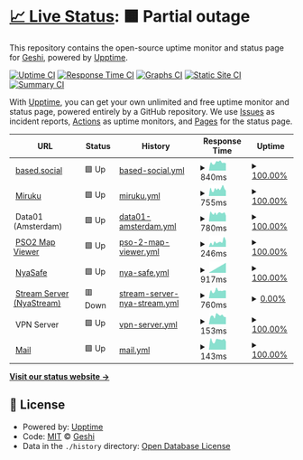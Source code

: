 # [📈 Live Status](https://demo.upptime.js.org): <!--live status--> **🟧 Partial outage**

This repository contains the open-source uptime monitor and status page for [Geshi](geshii.moe), powered by [Upptime](https://github.com/upptime/upptime).

[![Uptime CI](https://github.com/geshii/status/workflows/Uptime%20CI/badge.svg)](https://github.com/geshii/status/actions?query=workflow%3A%22Uptime+CI%22)
[![Response Time CI](https://github.com/geshii/status/workflows/Response%20Time%20CI/badge.svg)](https://github.com/geshii/status/actions?query=workflow%3A%22Response+Time+CI%22)
[![Graphs CI](https://github.com/geshii/status/workflows/Graphs%20CI/badge.svg)](https://github.com/geshii/status/actions?query=workflow%3A%22Graphs+CI%22)
[![Static Site CI](https://github.com/geshii/status/workflows/Static%20Site%20CI/badge.svg)](https://github.com/geshii/status/actions?query=workflow%3A%22Static+Site+CI%22)
[![Summary CI](https://github.com/geshii/status/workflows/Summary%20CI/badge.svg)](https://github.com/geshii/status/actions?query=workflow%3A%22Summary+CI%22)

With [Upptime](https://upptime.js.org), you can get your own unlimited and free uptime monitor and status page, powered entirely by a GitHub repository. We use [Issues](https://github.com/geshii/status/issues) as incident reports, [Actions](https://github.com/geshii/status/actions) as uptime monitors, and [Pages](https://demo.upptime.js.org) for the status page.

<!--start: status pages-->
<!-- This summary is generated by Upptime (https://github.com/upptime/upptime) -->
<!-- Do not edit this manually, your changes will be overwritten -->
<!-- prettier-ignore -->
| URL | Status | History | Response Time | Uptime |
| --- | ------ | ------- | ------------- | ------ |
| <img alt="" src="https://based.social/favicon.ico" height="13"> [based.social](https://based.social) | 🟩 Up | [based-social.yml](https://github.com/initmd/status/commits/HEAD/history/based-social.yml) | <details><summary><img alt="Response time graph" src="./graphs/based-social/response-time-week.png" height="20"> 840ms</summary><br><a href="https://status.miruku.cafe/history/based-social"><img alt="Response time 821" src="https://img.shields.io/endpoint?url=https%3A%2F%2Fraw.githubusercontent.com%2Finitmd%2Fstatus%2FHEAD%2Fapi%2Fbased-social%2Fresponse-time.json"></a><br><a href="https://status.miruku.cafe/history/based-social"><img alt="24-hour response time 678" src="https://img.shields.io/endpoint?url=https%3A%2F%2Fraw.githubusercontent.com%2Finitmd%2Fstatus%2FHEAD%2Fapi%2Fbased-social%2Fresponse-time-day.json"></a><br><a href="https://status.miruku.cafe/history/based-social"><img alt="7-day response time 840" src="https://img.shields.io/endpoint?url=https%3A%2F%2Fraw.githubusercontent.com%2Finitmd%2Fstatus%2FHEAD%2Fapi%2Fbased-social%2Fresponse-time-week.json"></a><br><a href="https://status.miruku.cafe/history/based-social"><img alt="30-day response time 847" src="https://img.shields.io/endpoint?url=https%3A%2F%2Fraw.githubusercontent.com%2Finitmd%2Fstatus%2FHEAD%2Fapi%2Fbased-social%2Fresponse-time-month.json"></a><br><a href="https://status.miruku.cafe/history/based-social"><img alt="1-year response time 821" src="https://img.shields.io/endpoint?url=https%3A%2F%2Fraw.githubusercontent.com%2Finitmd%2Fstatus%2FHEAD%2Fapi%2Fbased-social%2Fresponse-time-year.json"></a></details> | <details><summary><a href="https://status.miruku.cafe/history/based-social">100.00%</a></summary><a href="https://status.miruku.cafe/history/based-social"><img alt="All-time uptime 82.86%" src="https://img.shields.io/endpoint?url=https%3A%2F%2Fraw.githubusercontent.com%2Finitmd%2Fstatus%2FHEAD%2Fapi%2Fbased-social%2Fuptime.json"></a><br><a href="https://status.miruku.cafe/history/based-social"><img alt="24-hour uptime 100.00%" src="https://img.shields.io/endpoint?url=https%3A%2F%2Fraw.githubusercontent.com%2Finitmd%2Fstatus%2FHEAD%2Fapi%2Fbased-social%2Fuptime-day.json"></a><br><a href="https://status.miruku.cafe/history/based-social"><img alt="7-day uptime 100.00%" src="https://img.shields.io/endpoint?url=https%3A%2F%2Fraw.githubusercontent.com%2Finitmd%2Fstatus%2FHEAD%2Fapi%2Fbased-social%2Fuptime-week.json"></a><br><a href="https://status.miruku.cafe/history/based-social"><img alt="30-day uptime 99.96%" src="https://img.shields.io/endpoint?url=https%3A%2F%2Fraw.githubusercontent.com%2Finitmd%2Fstatus%2FHEAD%2Fapi%2Fbased-social%2Fuptime-month.json"></a><br><a href="https://status.miruku.cafe/history/based-social"><img alt="1-year uptime 82.86%" src="https://img.shields.io/endpoint?url=https%3A%2F%2Fraw.githubusercontent.com%2Finitmd%2Fstatus%2FHEAD%2Fapi%2Fbased-social%2Fuptime-year.json"></a></details>
| <img alt="" src="https://miruku.cafe/favicon.ico" height="13"> [Miruku](https://miruku.cafe) | 🟩 Up | [miruku.yml](https://github.com/initmd/status/commits/HEAD/history/miruku.yml) | <details><summary><img alt="Response time graph" src="./graphs/miruku/response-time-week.png" height="20"> 755ms</summary><br><a href="https://status.miruku.cafe/history/miruku"><img alt="Response time 857" src="https://img.shields.io/endpoint?url=https%3A%2F%2Fraw.githubusercontent.com%2Finitmd%2Fstatus%2FHEAD%2Fapi%2Fmiruku%2Fresponse-time.json"></a><br><a href="https://status.miruku.cafe/history/miruku"><img alt="24-hour response time 554" src="https://img.shields.io/endpoint?url=https%3A%2F%2Fraw.githubusercontent.com%2Finitmd%2Fstatus%2FHEAD%2Fapi%2Fmiruku%2Fresponse-time-day.json"></a><br><a href="https://status.miruku.cafe/history/miruku"><img alt="7-day response time 755" src="https://img.shields.io/endpoint?url=https%3A%2F%2Fraw.githubusercontent.com%2Finitmd%2Fstatus%2FHEAD%2Fapi%2Fmiruku%2Fresponse-time-week.json"></a><br><a href="https://status.miruku.cafe/history/miruku"><img alt="30-day response time 793" src="https://img.shields.io/endpoint?url=https%3A%2F%2Fraw.githubusercontent.com%2Finitmd%2Fstatus%2FHEAD%2Fapi%2Fmiruku%2Fresponse-time-month.json"></a><br><a href="https://status.miruku.cafe/history/miruku"><img alt="1-year response time 857" src="https://img.shields.io/endpoint?url=https%3A%2F%2Fraw.githubusercontent.com%2Finitmd%2Fstatus%2FHEAD%2Fapi%2Fmiruku%2Fresponse-time-year.json"></a></details> | <details><summary><a href="https://status.miruku.cafe/history/miruku">100.00%</a></summary><a href="https://status.miruku.cafe/history/miruku"><img alt="All-time uptime 99.13%" src="https://img.shields.io/endpoint?url=https%3A%2F%2Fraw.githubusercontent.com%2Finitmd%2Fstatus%2FHEAD%2Fapi%2Fmiruku%2Fuptime.json"></a><br><a href="https://status.miruku.cafe/history/miruku"><img alt="24-hour uptime 100.00%" src="https://img.shields.io/endpoint?url=https%3A%2F%2Fraw.githubusercontent.com%2Finitmd%2Fstatus%2FHEAD%2Fapi%2Fmiruku%2Fuptime-day.json"></a><br><a href="https://status.miruku.cafe/history/miruku"><img alt="7-day uptime 100.00%" src="https://img.shields.io/endpoint?url=https%3A%2F%2Fraw.githubusercontent.com%2Finitmd%2Fstatus%2FHEAD%2Fapi%2Fmiruku%2Fuptime-week.json"></a><br><a href="https://status.miruku.cafe/history/miruku"><img alt="30-day uptime 98.00%" src="https://img.shields.io/endpoint?url=https%3A%2F%2Fraw.githubusercontent.com%2Finitmd%2Fstatus%2FHEAD%2Fapi%2Fmiruku%2Fuptime-month.json"></a><br><a href="https://status.miruku.cafe/history/miruku"><img alt="1-year uptime 99.13%" src="https://img.shields.io/endpoint?url=https%3A%2F%2Fraw.githubusercontent.com%2Finitmd%2Fstatus%2FHEAD%2Fapi%2Fmiruku%2Fuptime-year.json"></a></details>
| <img alt="" src="https://cdn-icons-png.flaticon.com/512/1925/1925155.png" height="13"> Data01 (Amsterdam) | 🟩 Up | [data01-amsterdam.yml](https://github.com/initmd/status/commits/HEAD/history/data01-amsterdam.yml) | <details><summary><img alt="Response time graph" src="./graphs/data01-amsterdam/response-time-week.png" height="20"> 780ms</summary><br><a href="https://status.miruku.cafe/history/data01-amsterdam"><img alt="Response time 998" src="https://img.shields.io/endpoint?url=https%3A%2F%2Fraw.githubusercontent.com%2Finitmd%2Fstatus%2FHEAD%2Fapi%2Fdata01-amsterdam%2Fresponse-time.json"></a><br><a href="https://status.miruku.cafe/history/data01-amsterdam"><img alt="24-hour response time 571" src="https://img.shields.io/endpoint?url=https%3A%2F%2Fraw.githubusercontent.com%2Finitmd%2Fstatus%2FHEAD%2Fapi%2Fdata01-amsterdam%2Fresponse-time-day.json"></a><br><a href="https://status.miruku.cafe/history/data01-amsterdam"><img alt="7-day response time 780" src="https://img.shields.io/endpoint?url=https%3A%2F%2Fraw.githubusercontent.com%2Finitmd%2Fstatus%2FHEAD%2Fapi%2Fdata01-amsterdam%2Fresponse-time-week.json"></a><br><a href="https://status.miruku.cafe/history/data01-amsterdam"><img alt="30-day response time 1265" src="https://img.shields.io/endpoint?url=https%3A%2F%2Fraw.githubusercontent.com%2Finitmd%2Fstatus%2FHEAD%2Fapi%2Fdata01-amsterdam%2Fresponse-time-month.json"></a><br><a href="https://status.miruku.cafe/history/data01-amsterdam"><img alt="1-year response time 998" src="https://img.shields.io/endpoint?url=https%3A%2F%2Fraw.githubusercontent.com%2Finitmd%2Fstatus%2FHEAD%2Fapi%2Fdata01-amsterdam%2Fresponse-time-year.json"></a></details> | <details><summary><a href="https://status.miruku.cafe/history/data01-amsterdam">100.00%</a></summary><a href="https://status.miruku.cafe/history/data01-amsterdam"><img alt="All-time uptime 99.97%" src="https://img.shields.io/endpoint?url=https%3A%2F%2Fraw.githubusercontent.com%2Finitmd%2Fstatus%2FHEAD%2Fapi%2Fdata01-amsterdam%2Fuptime.json"></a><br><a href="https://status.miruku.cafe/history/data01-amsterdam"><img alt="24-hour uptime 100.00%" src="https://img.shields.io/endpoint?url=https%3A%2F%2Fraw.githubusercontent.com%2Finitmd%2Fstatus%2FHEAD%2Fapi%2Fdata01-amsterdam%2Fuptime-day.json"></a><br><a href="https://status.miruku.cafe/history/data01-amsterdam"><img alt="7-day uptime 100.00%" src="https://img.shields.io/endpoint?url=https%3A%2F%2Fraw.githubusercontent.com%2Finitmd%2Fstatus%2FHEAD%2Fapi%2Fdata01-amsterdam%2Fuptime-week.json"></a><br><a href="https://status.miruku.cafe/history/data01-amsterdam"><img alt="30-day uptime 99.91%" src="https://img.shields.io/endpoint?url=https%3A%2F%2Fraw.githubusercontent.com%2Finitmd%2Fstatus%2FHEAD%2Fapi%2Fdata01-amsterdam%2Fuptime-month.json"></a><br><a href="https://status.miruku.cafe/history/data01-amsterdam"><img alt="1-year uptime 99.97%" src="https://img.shields.io/endpoint?url=https%3A%2F%2Fraw.githubusercontent.com%2Finitmd%2Fstatus%2FHEAD%2Fapi%2Fdata01-amsterdam%2Fuptime-year.json"></a></details>
| <img alt="" src="http://map.geshii.moe/favicon.ico" height="13"> [PSO2 Map Viewer](http://map.geshii.moe) | 🟩 Up | [pso-2-map-viewer.yml](https://github.com/initmd/status/commits/HEAD/history/pso-2-map-viewer.yml) | <details><summary><img alt="Response time graph" src="./graphs/pso-2-map-viewer/response-time-week.png" height="20"> 246ms</summary><br><a href="https://status.miruku.cafe/history/pso-2-map-viewer"><img alt="Response time 253" src="https://img.shields.io/endpoint?url=https%3A%2F%2Fraw.githubusercontent.com%2Finitmd%2Fstatus%2FHEAD%2Fapi%2Fpso-2-map-viewer%2Fresponse-time.json"></a><br><a href="https://status.miruku.cafe/history/pso-2-map-viewer"><img alt="24-hour response time 116" src="https://img.shields.io/endpoint?url=https%3A%2F%2Fraw.githubusercontent.com%2Finitmd%2Fstatus%2FHEAD%2Fapi%2Fpso-2-map-viewer%2Fresponse-time-day.json"></a><br><a href="https://status.miruku.cafe/history/pso-2-map-viewer"><img alt="7-day response time 246" src="https://img.shields.io/endpoint?url=https%3A%2F%2Fraw.githubusercontent.com%2Finitmd%2Fstatus%2FHEAD%2Fapi%2Fpso-2-map-viewer%2Fresponse-time-week.json"></a><br><a href="https://status.miruku.cafe/history/pso-2-map-viewer"><img alt="30-day response time 215" src="https://img.shields.io/endpoint?url=https%3A%2F%2Fraw.githubusercontent.com%2Finitmd%2Fstatus%2FHEAD%2Fapi%2Fpso-2-map-viewer%2Fresponse-time-month.json"></a><br><a href="https://status.miruku.cafe/history/pso-2-map-viewer"><img alt="1-year response time 253" src="https://img.shields.io/endpoint?url=https%3A%2F%2Fraw.githubusercontent.com%2Finitmd%2Fstatus%2FHEAD%2Fapi%2Fpso-2-map-viewer%2Fresponse-time-year.json"></a></details> | <details><summary><a href="https://status.miruku.cafe/history/pso-2-map-viewer">100.00%</a></summary><a href="https://status.miruku.cafe/history/pso-2-map-viewer"><img alt="All-time uptime 100.00%" src="https://img.shields.io/endpoint?url=https%3A%2F%2Fraw.githubusercontent.com%2Finitmd%2Fstatus%2FHEAD%2Fapi%2Fpso-2-map-viewer%2Fuptime.json"></a><br><a href="https://status.miruku.cafe/history/pso-2-map-viewer"><img alt="24-hour uptime 100.00%" src="https://img.shields.io/endpoint?url=https%3A%2F%2Fraw.githubusercontent.com%2Finitmd%2Fstatus%2FHEAD%2Fapi%2Fpso-2-map-viewer%2Fuptime-day.json"></a><br><a href="https://status.miruku.cafe/history/pso-2-map-viewer"><img alt="7-day uptime 100.00%" src="https://img.shields.io/endpoint?url=https%3A%2F%2Fraw.githubusercontent.com%2Finitmd%2Fstatus%2FHEAD%2Fapi%2Fpso-2-map-viewer%2Fuptime-week.json"></a><br><a href="https://status.miruku.cafe/history/pso-2-map-viewer"><img alt="30-day uptime 100.00%" src="https://img.shields.io/endpoint?url=https%3A%2F%2Fraw.githubusercontent.com%2Finitmd%2Fstatus%2FHEAD%2Fapi%2Fpso-2-map-viewer%2Fuptime-month.json"></a><br><a href="https://status.miruku.cafe/history/pso-2-map-viewer"><img alt="1-year uptime 100.00%" src="https://img.shields.io/endpoint?url=https%3A%2F%2Fraw.githubusercontent.com%2Finitmd%2Fstatus%2FHEAD%2Fapi%2Fpso-2-map-viewer%2Fuptime-year.json"></a></details>
| <img alt="" src="http://files.geshii.moe/favicon.ico" height="13"> [NyaSafe](http://safe.miruku.cafe) | 🟩 Up | [nya-safe.yml](https://github.com/initmd/status/commits/HEAD/history/nya-safe.yml) | <details><summary><img alt="Response time graph" src="./graphs/nya-safe/response-time-week.png" height="20"> 917ms</summary><br><a href="https://status.miruku.cafe/history/nya-safe"><img alt="Response time 917" src="https://img.shields.io/endpoint?url=https%3A%2F%2Fraw.githubusercontent.com%2Finitmd%2Fstatus%2FHEAD%2Fapi%2Fnya-safe%2Fresponse-time.json"></a><br><a href="https://status.miruku.cafe/history/nya-safe"><img alt="24-hour response time 734" src="https://img.shields.io/endpoint?url=https%3A%2F%2Fraw.githubusercontent.com%2Finitmd%2Fstatus%2FHEAD%2Fapi%2Fnya-safe%2Fresponse-time-day.json"></a><br><a href="https://status.miruku.cafe/history/nya-safe"><img alt="7-day response time 917" src="https://img.shields.io/endpoint?url=https%3A%2F%2Fraw.githubusercontent.com%2Finitmd%2Fstatus%2FHEAD%2Fapi%2Fnya-safe%2Fresponse-time-week.json"></a><br><a href="https://status.miruku.cafe/history/nya-safe"><img alt="30-day response time 917" src="https://img.shields.io/endpoint?url=https%3A%2F%2Fraw.githubusercontent.com%2Finitmd%2Fstatus%2FHEAD%2Fapi%2Fnya-safe%2Fresponse-time-month.json"></a><br><a href="https://status.miruku.cafe/history/nya-safe"><img alt="1-year response time 917" src="https://img.shields.io/endpoint?url=https%3A%2F%2Fraw.githubusercontent.com%2Finitmd%2Fstatus%2FHEAD%2Fapi%2Fnya-safe%2Fresponse-time-year.json"></a></details> | <details><summary><a href="https://status.miruku.cafe/history/nya-safe">100.00%</a></summary><a href="https://status.miruku.cafe/history/nya-safe"><img alt="All-time uptime 100.00%" src="https://img.shields.io/endpoint?url=https%3A%2F%2Fraw.githubusercontent.com%2Finitmd%2Fstatus%2FHEAD%2Fapi%2Fnya-safe%2Fuptime.json"></a><br><a href="https://status.miruku.cafe/history/nya-safe"><img alt="24-hour uptime 100.00%" src="https://img.shields.io/endpoint?url=https%3A%2F%2Fraw.githubusercontent.com%2Finitmd%2Fstatus%2FHEAD%2Fapi%2Fnya-safe%2Fuptime-day.json"></a><br><a href="https://status.miruku.cafe/history/nya-safe"><img alt="7-day uptime 100.00%" src="https://img.shields.io/endpoint?url=https%3A%2F%2Fraw.githubusercontent.com%2Finitmd%2Fstatus%2FHEAD%2Fapi%2Fnya-safe%2Fuptime-week.json"></a><br><a href="https://status.miruku.cafe/history/nya-safe"><img alt="30-day uptime 100.00%" src="https://img.shields.io/endpoint?url=https%3A%2F%2Fraw.githubusercontent.com%2Finitmd%2Fstatus%2FHEAD%2Fapi%2Fnya-safe%2Fuptime-month.json"></a><br><a href="https://status.miruku.cafe/history/nya-safe"><img alt="1-year uptime 100.00%" src="https://img.shields.io/endpoint?url=https%3A%2F%2Fraw.githubusercontent.com%2Finitmd%2Fstatus%2FHEAD%2Fapi%2Fnya-safe%2Fuptime-year.json"></a></details>
| <img alt="" src="http://stream.geshii.moe/favicon.ico" height="13"> [Stream Server (NyaStream)](http://stream.geshii.moe) | 🟥 Down | [stream-server-nya-stream.yml](https://github.com/initmd/status/commits/HEAD/history/stream-server-nya-stream.yml) | <details><summary><img alt="Response time graph" src="./graphs/stream-server-nya-stream/response-time-week.png" height="20"> 760ms</summary><br><a href="https://status.miruku.cafe/history/stream-server-nya-stream"><img alt="Response time 797" src="https://img.shields.io/endpoint?url=https%3A%2F%2Fraw.githubusercontent.com%2Finitmd%2Fstatus%2FHEAD%2Fapi%2Fstream-server-nya-stream%2Fresponse-time.json"></a><br><a href="https://status.miruku.cafe/history/stream-server-nya-stream"><img alt="24-hour response time 531" src="https://img.shields.io/endpoint?url=https%3A%2F%2Fraw.githubusercontent.com%2Finitmd%2Fstatus%2FHEAD%2Fapi%2Fstream-server-nya-stream%2Fresponse-time-day.json"></a><br><a href="https://status.miruku.cafe/history/stream-server-nya-stream"><img alt="7-day response time 760" src="https://img.shields.io/endpoint?url=https%3A%2F%2Fraw.githubusercontent.com%2Finitmd%2Fstatus%2FHEAD%2Fapi%2Fstream-server-nya-stream%2Fresponse-time-week.json"></a><br><a href="https://status.miruku.cafe/history/stream-server-nya-stream"><img alt="30-day response time 788" src="https://img.shields.io/endpoint?url=https%3A%2F%2Fraw.githubusercontent.com%2Finitmd%2Fstatus%2FHEAD%2Fapi%2Fstream-server-nya-stream%2Fresponse-time-month.json"></a><br><a href="https://status.miruku.cafe/history/stream-server-nya-stream"><img alt="1-year response time 797" src="https://img.shields.io/endpoint?url=https%3A%2F%2Fraw.githubusercontent.com%2Finitmd%2Fstatus%2FHEAD%2Fapi%2Fstream-server-nya-stream%2Fresponse-time-year.json"></a></details> | <details><summary><a href="https://status.miruku.cafe/history/stream-server-nya-stream">0.00%</a></summary><a href="https://status.miruku.cafe/history/stream-server-nya-stream"><img alt="All-time uptime 9.23%" src="https://img.shields.io/endpoint?url=https%3A%2F%2Fraw.githubusercontent.com%2Finitmd%2Fstatus%2FHEAD%2Fapi%2Fstream-server-nya-stream%2Fuptime.json"></a><br><a href="https://status.miruku.cafe/history/stream-server-nya-stream"><img alt="24-hour uptime 0.00%" src="https://img.shields.io/endpoint?url=https%3A%2F%2Fraw.githubusercontent.com%2Finitmd%2Fstatus%2FHEAD%2Fapi%2Fstream-server-nya-stream%2Fuptime-day.json"></a><br><a href="https://status.miruku.cafe/history/stream-server-nya-stream"><img alt="7-day uptime 0.00%" src="https://img.shields.io/endpoint?url=https%3A%2F%2Fraw.githubusercontent.com%2Finitmd%2Fstatus%2FHEAD%2Fapi%2Fstream-server-nya-stream%2Fuptime-week.json"></a><br><a href="https://status.miruku.cafe/history/stream-server-nya-stream"><img alt="30-day uptime 7.96%" src="https://img.shields.io/endpoint?url=https%3A%2F%2Fraw.githubusercontent.com%2Finitmd%2Fstatus%2FHEAD%2Fapi%2Fstream-server-nya-stream%2Fuptime-month.json"></a><br><a href="https://status.miruku.cafe/history/stream-server-nya-stream"><img alt="1-year uptime 9.23%" src="https://img.shields.io/endpoint?url=https%3A%2F%2Fraw.githubusercontent.com%2Finitmd%2Fstatus%2FHEAD%2Fapi%2Fstream-server-nya-stream%2Fuptime-year.json"></a></details>
| <img alt="" src="https://cdn-icons-png.flaticon.com/512/1925/1925155.png" height="13"> VPN Server | 🟩 Up | [vpn-server.yml](https://github.com/initmd/status/commits/HEAD/history/vpn-server.yml) | <details><summary><img alt="Response time graph" src="./graphs/vpn-server/response-time-week.png" height="20"> 153ms</summary><br><a href="https://status.miruku.cafe/history/vpn-server"><img alt="Response time 163" src="https://img.shields.io/endpoint?url=https%3A%2F%2Fraw.githubusercontent.com%2Finitmd%2Fstatus%2FHEAD%2Fapi%2Fvpn-server%2Fresponse-time.json"></a><br><a href="https://status.miruku.cafe/history/vpn-server"><img alt="24-hour response time 134" src="https://img.shields.io/endpoint?url=https%3A%2F%2Fraw.githubusercontent.com%2Finitmd%2Fstatus%2FHEAD%2Fapi%2Fvpn-server%2Fresponse-time-day.json"></a><br><a href="https://status.miruku.cafe/history/vpn-server"><img alt="7-day response time 153" src="https://img.shields.io/endpoint?url=https%3A%2F%2Fraw.githubusercontent.com%2Finitmd%2Fstatus%2FHEAD%2Fapi%2Fvpn-server%2Fresponse-time-week.json"></a><br><a href="https://status.miruku.cafe/history/vpn-server"><img alt="30-day response time 141" src="https://img.shields.io/endpoint?url=https%3A%2F%2Fraw.githubusercontent.com%2Finitmd%2Fstatus%2FHEAD%2Fapi%2Fvpn-server%2Fresponse-time-month.json"></a><br><a href="https://status.miruku.cafe/history/vpn-server"><img alt="1-year response time 163" src="https://img.shields.io/endpoint?url=https%3A%2F%2Fraw.githubusercontent.com%2Finitmd%2Fstatus%2FHEAD%2Fapi%2Fvpn-server%2Fresponse-time-year.json"></a></details> | <details><summary><a href="https://status.miruku.cafe/history/vpn-server">100.00%</a></summary><a href="https://status.miruku.cafe/history/vpn-server"><img alt="All-time uptime 100.00%" src="https://img.shields.io/endpoint?url=https%3A%2F%2Fraw.githubusercontent.com%2Finitmd%2Fstatus%2FHEAD%2Fapi%2Fvpn-server%2Fuptime.json"></a><br><a href="https://status.miruku.cafe/history/vpn-server"><img alt="24-hour uptime 100.00%" src="https://img.shields.io/endpoint?url=https%3A%2F%2Fraw.githubusercontent.com%2Finitmd%2Fstatus%2FHEAD%2Fapi%2Fvpn-server%2Fuptime-day.json"></a><br><a href="https://status.miruku.cafe/history/vpn-server"><img alt="7-day uptime 100.00%" src="https://img.shields.io/endpoint?url=https%3A%2F%2Fraw.githubusercontent.com%2Finitmd%2Fstatus%2FHEAD%2Fapi%2Fvpn-server%2Fuptime-week.json"></a><br><a href="https://status.miruku.cafe/history/vpn-server"><img alt="30-day uptime 100.00%" src="https://img.shields.io/endpoint?url=https%3A%2F%2Fraw.githubusercontent.com%2Finitmd%2Fstatus%2FHEAD%2Fapi%2Fvpn-server%2Fuptime-month.json"></a><br><a href="https://status.miruku.cafe/history/vpn-server"><img alt="1-year uptime 100.00%" src="https://img.shields.io/endpoint?url=https%3A%2F%2Fraw.githubusercontent.com%2Finitmd%2Fstatus%2FHEAD%2Fapi%2Fvpn-server%2Fuptime-year.json"></a></details>
| <img alt="" src="https://mail.amogus.cloud/img/cow_mailcow.svg" height="13"> [Mail](vps.srv.janderedev.xyz) | 🟩 Up | [mail.yml](https://github.com/initmd/status/commits/HEAD/history/mail.yml) | <details><summary><img alt="Response time graph" src="./graphs/mail/response-time-week.png" height="20"> 143ms</summary><br><a href="https://status.miruku.cafe/history/mail"><img alt="Response time 148" src="https://img.shields.io/endpoint?url=https%3A%2F%2Fraw.githubusercontent.com%2Finitmd%2Fstatus%2FHEAD%2Fapi%2Fmail%2Fresponse-time.json"></a><br><a href="https://status.miruku.cafe/history/mail"><img alt="24-hour response time 107" src="https://img.shields.io/endpoint?url=https%3A%2F%2Fraw.githubusercontent.com%2Finitmd%2Fstatus%2FHEAD%2Fapi%2Fmail%2Fresponse-time-day.json"></a><br><a href="https://status.miruku.cafe/history/mail"><img alt="7-day response time 143" src="https://img.shields.io/endpoint?url=https%3A%2F%2Fraw.githubusercontent.com%2Finitmd%2Fstatus%2FHEAD%2Fapi%2Fmail%2Fresponse-time-week.json"></a><br><a href="https://status.miruku.cafe/history/mail"><img alt="30-day response time 148" src="https://img.shields.io/endpoint?url=https%3A%2F%2Fraw.githubusercontent.com%2Finitmd%2Fstatus%2FHEAD%2Fapi%2Fmail%2Fresponse-time-month.json"></a><br><a href="https://status.miruku.cafe/history/mail"><img alt="1-year response time 148" src="https://img.shields.io/endpoint?url=https%3A%2F%2Fraw.githubusercontent.com%2Finitmd%2Fstatus%2FHEAD%2Fapi%2Fmail%2Fresponse-time-year.json"></a></details> | <details><summary><a href="https://status.miruku.cafe/history/mail">100.00%</a></summary><a href="https://status.miruku.cafe/history/mail"><img alt="All-time uptime 100.00%" src="https://img.shields.io/endpoint?url=https%3A%2F%2Fraw.githubusercontent.com%2Finitmd%2Fstatus%2FHEAD%2Fapi%2Fmail%2Fuptime.json"></a><br><a href="https://status.miruku.cafe/history/mail"><img alt="24-hour uptime 100.00%" src="https://img.shields.io/endpoint?url=https%3A%2F%2Fraw.githubusercontent.com%2Finitmd%2Fstatus%2FHEAD%2Fapi%2Fmail%2Fuptime-day.json"></a><br><a href="https://status.miruku.cafe/history/mail"><img alt="7-day uptime 100.00%" src="https://img.shields.io/endpoint?url=https%3A%2F%2Fraw.githubusercontent.com%2Finitmd%2Fstatus%2FHEAD%2Fapi%2Fmail%2Fuptime-week.json"></a><br><a href="https://status.miruku.cafe/history/mail"><img alt="30-day uptime 100.00%" src="https://img.shields.io/endpoint?url=https%3A%2F%2Fraw.githubusercontent.com%2Finitmd%2Fstatus%2FHEAD%2Fapi%2Fmail%2Fuptime-month.json"></a><br><a href="https://status.miruku.cafe/history/mail"><img alt="1-year uptime 100.00%" src="https://img.shields.io/endpoint?url=https%3A%2F%2Fraw.githubusercontent.com%2Finitmd%2Fstatus%2FHEAD%2Fapi%2Fmail%2Fuptime-year.json"></a></details>

<!--end: status pages-->

[**Visit our status website →**](https://demo.upptime.js.org)

## 📄 License

- Powered by: [Upptime](https://github.com/upptime/upptime)
- Code: [MIT](./LICENSE) © [Geshi](geshii.moe)
- Data in the `./history` directory: [Open Database License](https://opendatacommons.org/licenses/odbl/1-0/)
